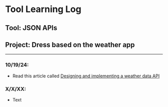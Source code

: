 # Tool Learning Log

## Tool: **JSON APIs**

## Project: **Dress based on the weather app**

---

### 10/19/24:
* Read this article called [Designing and implementing a weather data API](https://www.tinybird.co/blog-posts/designing-and-implementing-a-weather-data-api)

### X/X/XX:
* Text


<!-- 
* Links you used today (websites, videos, etc)
* Things you tried, progress you made, etc
* Challenges, a-ha moments, etc
* Questions you still have
* What you're going to try next
-->
